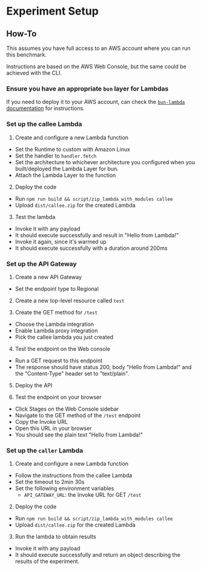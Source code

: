 # Experiment Setup

## How-To

This assumes you have full access to an AWS account where you can run this benchmark.

Instructions are based on the AWS Web Console, but the same could be achieved with the CLI.

### Ensure you have an appropriate `bun` layer for Lambdas

If you need to deploy it to your AWS account, can check the [`bun-lambda` documentation](https://github.com/oven-sh/bun/blob/main/packages/bun-lambda/README.md#setup) for instructions.

### Set up the callee Lambda 

1. Create and configure a new Lambda function 
  - Set the Runtime to custom with Amazon Linux
  - Set the handler to `handler.fetch`
  - Set the architecture to whichever architecture you configured when you built/deployed the Lambda Layer for bun.
  - Attach the Lambda Layer to the function

2. Deploy the code
  - Run `npm run build && script/zip_lambda_with_modules callee`
  - Upload `dist/callee.zip` for the created Lambda

3. Test the lambda
  - Invoke it with any payload
  - It should execute successfully and result in "Hello from Lambda!"
  - Invoke it again, since it's warmed up
  - It should execute successfully with a duration around 200ms

### Set up the API Gateway

1. Create a new API Gateway
  - Set the endpoint type to Regional

2. Create a new top-level resource called `test`

3. Create the GET method for `/test`
  - Choose the Lambda integration
  - Enable Lambda proxy integration
  - Pick the callee lambda you just created

4. Test the endpoint on the Web console
  - Run a GET request to this endpoint
  - The response should have status 200, body "Hello from Lambda!" and the "Content-Type" header set to "text/plain".

5. Deploy the API

6. Test the endpoint on your browser
  - Click Stages on the Web Console sidebar
  - Navigate to the GET method of the `/test` endpoint
  - Copy the Invoke URL
  - Open this URL in your browser
  - You should see the plain text "Hello from Lambda!"

### Set up the `caller` Lambda

1. Create and configure a new Lambda function
  - Follow the instructions from the callee Lambda
  - Set the timeout to 2min 30s
  - Set the following environment variables
    - `API_GATEWAY_URL`: the Invoke URL for GET `/test`

2. Deploy the code
  - Run `npm run build && script/zip_lambda_with_modules callee`
  - Upload `dist/callee.zip` for the created Lambda

3. Run the lambda to obtain results
  - Invoke it with any payload
  - It should execute successfully and return an object describing the results of the experiment.
